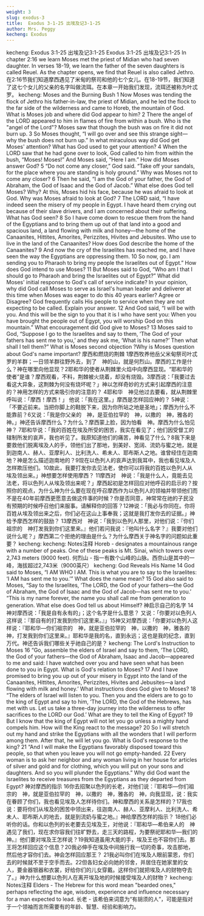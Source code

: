 ```yaml
---
weight: 3
slug: exodus-3
title:  Exodus 3-1-25 出埃及记3-1-25
author: Mrs. Peggy
kecheng: Exodus
---
```

kecheng: Exodus 3:1-25 出埃及记3:1-25
Exodus 3:1-25
出埃及记3:1-25
            In chapter 2:16 we learn Moses met the priest of Midian who had seven daughter. In verses 18-19, we learn the father of the seven daughters is called Reuel. As the chapter opens, we find that Reuel is also called Jethro.
在2:16节我们知道摩西遇见了米甸的祭司和他的七个女儿。在18-19节，我们知道了这七个女儿的父亲的名字叫做流珥。在本章一开始我们发现，流珥还被称为叶忒罗。
kecheng: Moses and the Burning Bush
    1 Now Moses was tending the flock of Jethro his father-in-law, the priest of Midian, and he led the flock to the far side of the wilderness and came to Horeb, the mountain of God. What is Moses job and where did God appear to him? 2 There the angel of the LORD appeared to him in flames of fire from within a bush. Who is the "angel of the Lord"? Moses saw that though the bush was on fire it did not burn up. 3 So Moses thought, “I will go over and see this strange sight—why the bush does not burn up.” In what miraculous way did God get Moses' attention? What has God used to get your attention?
   4 When the LORD saw that he had gone over to look, God called to him from within the bush, “Moses! Moses!”
   And Moses said, “Here I am.” How did Moses answer God?
   5 “Do not come any closer,” God said. “Take off your sandals, for the place where you are standing is holy ground.” Why was Moses not to come any closer? 6 Then he said, “I am the God of your father, the God of Abraham, the God of Isaac and the God of Jacob.” What else does God tell Moses? Why? At this, Moses hid his face, because he was afraid to look at God. Why was Moses afraid to look at God?
   7 The LORD said, “I have indeed seen the misery of my people in Egypt. I have heard them crying out because of their slave drivers, and I am concerned about their suffering. What has God seen? 8 So I have come down to rescue them from the hand of the Egyptians and to bring them up out of that land into a good and spacious land, a land flowing with milk and honey—the home of the Canaanites, Hittites, Amorites, Perizzites, Hivites and Jebusites. Who use to live in the land of the Canaanites? How does God describe the home of the Canaanites? 9 And now the cry of the Israelites has reached me, and I have seen the way the Egyptians are oppressing them. 10 So now, go. I am sending you to Pharaoh to bring my people the Israelites out of Egypt.” How does God intend to use Moses?
   11 But Moses said to God, “Who am I that I should go to Pharaoh and bring the Israelites out of Egypt?” What did Moses' initial response to God's call of service indicate?
            In your opinion, why did God call Moses to serve as Israel's human leader and deliverer at this time when Moses was eager to do this 40 years earlier?
            Agree or Disagree? God frequently calls His people to service when they are not expecting to be called. Explain your answer.
   12 And God said, “I will be with you. And this will be the sign to you that it is I who have sent you: When you have brought the people out of Egypt, you will worship God on this mountain.” What encouragement did God give to Moses?
   13 Moses said to God, “Suppose I go to the Israelites and say to them, ‘The God of your fathers has sent me to you,’ and they ask me, ‘What is his name?’ Then what shall I tell them?” What is Moses second objection ?Why is Moses question about God's name important?
摩西和燃烧的荆棘
1摩西牧养他岳父米甸祭司叶忒罗的羊群；一日领羊群往野外去，到了　神的山，就是何烈山。摩西的工作是什么？神在哪里向他显现？2耶和华的使者从荆棘里火焰中向摩西显现。“耶和华的使者”是谁？摩西观看，不料，荆棘被火烧着，却没有烧毁。3摩西说：「我要过去看这大异象，这荆棘为何没有烧坏呢？」神以怎样奇妙的方式来引起摩西的注意的？神用怎样的方式来吸引你的注意的？
4耶和华　神见他过去要看，就从荆棘里呼叫说：「摩西！摩西！」
他说：「我在这里。」摩西是怎样回应神的？
5神说：「不要近前来。当把你脚上的鞋脱下来，因为你所站之地是圣地」；摩西为什么不能靠前？6又说：「我是你父亲的　神，是亚伯拉罕的　神，以撒的　神，雅各的　神。」神还告诉摩西什么？为什么？摩西蒙上脸，因为怕看　神。摩西为什么怕见神？
7耶和华说：「我的百姓在埃及所受的困苦，我实在看见了；他们因受督工的辖制所发的哀声，我也听见了。我原知道他们的痛苦，神看见了什么？8我下来是要救他们脱离埃及人的手，领他们出了那地，到美好、宽阔、流奶与蜜之地，就是到迦南人、赫人、亚摩利人、比利洗人、希未人、耶布斯人之地。谁曾经住在迦南地？神是怎么描述迦南地的？9现在以色列人的哀声达到我耳中，我也看见埃及人怎样欺压他们。10故此，我要打发你去见法老，使你可以将我的百姓以色列人从埃及领出来。」神想要怎样使用摩西？
11摩西对　神说：「我是什么人，竟能去见法老，将以色列人从埃及领出来呢？」摩西起初是怎样回应对他呼召的启示的？按照你的观点，为什么神为什么要在现在呼召摩西作为以色列人的领袖并带领他们而不是在40年前摩西更愿意去做这件事的时候？你是否同意，神常常在祂的子民没有预期的时候呼召他们来服事。请解释你的回答？12神说：「我必与你同在。你将百姓从埃及领出来之后，你们必在这山上事奉我；这就是我打发你去的证据。」神给予摩西怎样的鼓励？
13摩西对　神说：「我到以色列人那里，对他们说：『你们祖宗的　神打发我到你们这里来。』他们若问我说：『他叫什么名字？』我要对他们说什么呢？」摩西第二个拒绝的理由是什么？为什么摩西关于神名字的问题如此重要？
kecheng: kecheng: Notes注释
Horeb - designates a mountainous range with a number of peaks. One of these peaks is Mt. Sinai, which towers over 2,743 meters (9000 feet).
何烈山 -  指一有数个山峰的山脉。西奈山是其中的一峰，海拔超过2,743米（9000英尺）
kecheng: God Reveals His Name
   14 God said to Moses, “I AM WHO I AM. This is what you are to say to the Israelites: ‘I AM has sent me to you.’” What does the name mean?
   15 God also said to Moses, “Say to the Israelites, ‘The LORD, the God of your fathers—the God of Abraham, the God of Isaac and the God of Jacob—has sent me to you.’
   “This is my name forever,
   the name you shall call me
   from generation to generation. What else does God tell us about Himself?
神启示自己的名字
14神对摩西说：「我是自有永有的」；这个名字是什么意思？
又说：「你要对以色列人这样说：『那自有的打发我到你们这里来。』」15神又对摩西说：「你要对以色列人这样说：『耶和华—你们祖宗的　神，就是亚伯拉罕的　神，以撒的　神，雅各的　神，打发我到你们这里来。』耶和华是我的名，直到永远；这也是我的纪念，直到万代。神还告诉我们哪些关乎祂自己的是？
kecheng: The Lord's Instruction to Moses
   16 “Go, assemble the elders of Israel and say to them, ‘The LORD, the God of your fathers—the God of Abraham, Isaac and Jacob—appeared to me and said: I have watched over you and have seen what has been done to you in Egypt. What is God's relation to Moses? 17 And I have promised to bring you up out of your misery in Egypt into the land of the Canaanites, Hittites, Amorites, Perizzites, Hivites and Jebusites—a land flowing with milk and honey.’ What instructions does God give to Moses?
   18 “The elders of Israel will listen to you. Then you and the elders are to go to the king of Egypt and say to him, ‘The LORD, the God of the Hebrews, has met with us. Let us take a three-day journey into the wilderness to offer sacrifices to the LORD our God.’ What are they to tell the King of Egypt? 19 But I know that the king of Egypt will not let you go unless a mighty hand compels him. How will the King react to the message?  20 So I will stretch out my hand and strike the Egyptians with all the wonders that I will perform among them. After that, he will let you go. What is God's response to the king?
   21 “And I will make the Egyptians favorably disposed toward this people, so that when you leave you will not go empty-handed. 22 Every woman is to ask her neighbor and any woman living in her house for articles of silver and gold and for clothing, which you will put on your sons and daughters. And so you will plunder the Egyptians.” Why did God want the Israelites to receive treasures from the Egyptians as they departed from Egypt?
神对摩西的指示
16你去招聚以色列的长老，对他们说：『耶和华—你们祖宗的　神，就是亚伯拉罕的　神，以撒的　神，雅各的　神，向我显现，说：我实在眷顾了你们，我也看见埃及人怎样待你们。神和摩西的关系是怎样的？17我也说：要将你们从埃及的困苦中领出来，往迦南人、赫人、亚摩利人、比利洗人、希未人、耶布斯人的地去，就是到流奶与蜜之地。』神给摩西怎样的指示？
18他们必听你的话。你和以色列的长老要去见埃及王，对他说：『耶和华—希伯来人的　神遇见了我们，现在求你容我们往旷野去，走三天的路程，为要祭祀耶和华—我们的　神。』他们要对埃及王怎样说？19我知道虽用大能的手，埃及王也不容你们去。那王将怎样回应这个信息？20我必伸手在埃及中间施行我一切的奇事，攻击那地，然后他才容你们去。神会怎样回应那王？
21我必叫你们在埃及人眼前蒙恩，你们去的时候就不至于空手而去。22但各妇女必向她的邻舍，并居住在她家里的女人，要金器银器和衣裳，好给你们的儿女穿戴。这样你们就把埃及人的财物夺去了。」神为什么想要以色列人在离开埃及地的时候接受埃及人的财物？
kecheng: Notes注释
Elders - The Hebrew for this word mean "bearded ones," perhaps reflecting the age, wisdom, experience and influence necessary for a man expected to lead.
长老 - 该希伯来词意为“有胡须的人”，可能是指对于一个领袖而言所需要有的年龄、智慧、经验和影响力。
